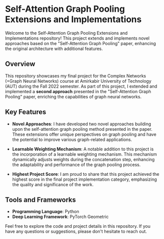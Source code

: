 # Self-Attention Graph Pooling Extensions and Implementations

Welcome to the Self-Attention Graph Pooling Extensions and Implementations repository! This project extends and implements novel approaches based on the "Self-Attention Graph Pooling" paper, enhancing the original architecture with additional features.

## Overview

This repository showcases my final project for the Complex Networks (+Graph Neural Networks) course at Amirkabir University of Technology (AUT) during the Fall 2022 semester. As part of this project, I extended and implemented a **second approach** presented in the "Self-Attention Graph Pooling" paper, enriching the capabilities of graph neural networks.

## Key Features

- **Novel Approaches**: I have developed two novel approaches building upon the self-attention graph pooling method presented in the paper. These extensions offer unique perspectives on graph pooling and have the potential to improve various graph-related applications.

- **Learnable Weighting Mechanism**: A notable addition to this project is the incorporation of a learnable weighting mechanism. This mechanism dynamically adjusts weights during the concatenation step, enhancing the adaptability and performance of the graph pooling process.

- **Highest Project Score**: I am proud to share that this project achieved the highest score in the final project implementation category, emphasizing the quality and significance of the work.

## Tools and Frameworks

- **Programming Language**: Python
- **Deep Learning Framework**: PyTorch Geometric

Feel free to explore the code and project details in this repository. If you have any questions or suggestions, please don't hesitate to reach out.
